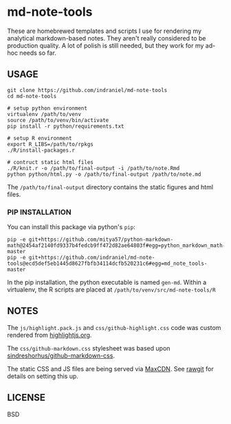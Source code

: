 # md-note-tools

These are homebrewed templates and scripts I use for rendering my analytical markdown-based notes.  They aren't really considered to be production quality.  A lot of polish is still needed, but they work for my ad-hoc needs so far.

## USAGE

    git clone https://github.com/indraniel/md-note-tools
    cd md-note-tools
        
    # setup python environment
    virtualenv /path/to/venv
    source /path/to/venv/bin/activate
    pip install -r python/requirements.txt
        
    # setup R environment
    export R_LIBS=/path/to/rpkgs
    ./R/install-packages.r
        
    # contruct static html files    
    ./R/knit.r -o /path/to/final-output -i /path/to/note.Rmd
    python python/html.py -o /path/to/final-output /path/to/note.md
        
The `/path/to/final-output` directory contains the static figures and html
files.

### PIP INSTALLATION

You can install this package via python's `pip`:

    pip -e git+https://github.com/mitya57/python-markdown-math@2454af2140fd9337b4fedcb9ff472d82ae64803f#egg=python_markdown_math-master
    pip -e git+https://github.com/indraniel/md-note-tools@ecd5def5eb1445d8627fbfb34114dcfb520231c6#egg=md_note_tools-master
In the pip installation, the python executable is named `gen-md`.  Within a virtualenv, the R scripts are placed at `/path/to/venv/src/md-note-tools/R` 
    
## NOTES

The `js/highlight.pack.js` and `css/github-highlight.css` code was custom
rendered from [highlightjs.org][1].

The `css/github-markdown.css` stylesheet was based upon
[sindreshorhus/github-markdown-css][2].

The static CSS and JS files are being served via [MaxCDN][3].  See [rawgit][4]
for details on setting this up.

## LICENSE

BSD

[1]: https://highlightjs.org/download/
[2]: https://github.com/sindresorhus/github-markdown-css
[3]: http://www.maxcdn.com/
[4]: http://rawgit.com/
